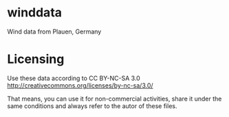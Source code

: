 winddata
========

Wind data from Plauen, Germany

Licensing
=========


Use these data according to CC BY-NC-SA 3.0
http://creativecommons.org/licenses/by-nc-sa/3.0/

That means, you can use it for non-commercial activities, share it under the same conditions and always refer to
the autor of these files.
